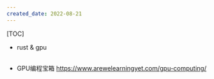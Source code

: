 ```yaml
---
created_date: 2022-08-21
---
```


[TOC]

- rust & gpu
## 
- GPU编程宝箱 https://www.arewelearningyet.com/gpu-computing/